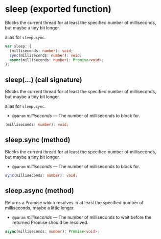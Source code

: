 <!-- INPUT:
/**
 * Blocks the current thread for at least the specified number of milliseconds,
 * but maybe a tiny bit longer.
 *
 * alias for `sleep.sync`.
 */
export var sleep: {
  /**
   * Blocks the current thread for at least the specified number of milliseconds,
   * but maybe a tiny bit longer.
   *
   * alias for `sleep.sync`.
   *
   * @param milliseconds - The number of milliseconds to block for.
   */
  (milliseconds: number): void;

  /**
   * Blocks the current thread for at least the specified number of milliseconds,
   * but maybe a tiny bit longer.
   *
   * @param milliseconds - The number of milliseconds to block for.
   */
  sync(milliseconds: number): void;

  /**
   * Returns a Promise which resolves in at least the specified number of
   * milliseconds, maybe a little longer.
   *
   * @param milliseconds - The number of milliseconds to wait before the returned Promise should be resolved.
   */
  async(milliseconds: number): Promise<void>;
};

-->
# sleep (exported function)

Blocks the current thread for at least the specified number of milliseconds,
but maybe a tiny bit longer.

alias for `sleep.sync`.

```ts
var sleep: {
  (milliseconds: number): void;
  sync(milliseconds: number): void;
  async(milliseconds: number): Promise<void>;
};
```

## sleep(...) (call signature)

Blocks the current thread for at least the specified number of milliseconds,
but maybe a tiny bit longer.

alias for `sleep.sync`.

- `@param` _milliseconds_ — The number of milliseconds to block for.

```ts
(milliseconds: number): void;
```

## sleep.sync (method)

Blocks the current thread for at least the specified number of milliseconds,
but maybe a tiny bit longer.

- `@param` _milliseconds_ — The number of milliseconds to block for.

```ts
sync(milliseconds: number): void;
```

## sleep.async (method)

Returns a Promise which resolves in at least the specified number of
milliseconds, maybe a little longer.

- `@param` _milliseconds_ — The number of milliseconds to wait before the returned Promise should be resolved.

```ts
async(milliseconds: number): Promise<void>;
```

<!-- OUTPUT.frontmatter:
null
-->
<!-- OUTPUT.warnings:
[]
-->
